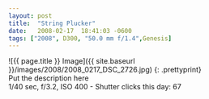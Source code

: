 ```yaml
---
layout: post
title:  "String Plucker"
date:   2008-02-17  18:41:03 -0600
tags: ["2008", D300, "50.0 mm f/1.4",Genesis]
---
```

![{{ page.title }} Image]({{ site.baseurl }}/images/2008/2008_0217_DSC_2726.jpg)
{: .prettyprint}  
Put the description here  
1/40 sec, f/3.2, ISO 400 - Shutter clicks this day: 67